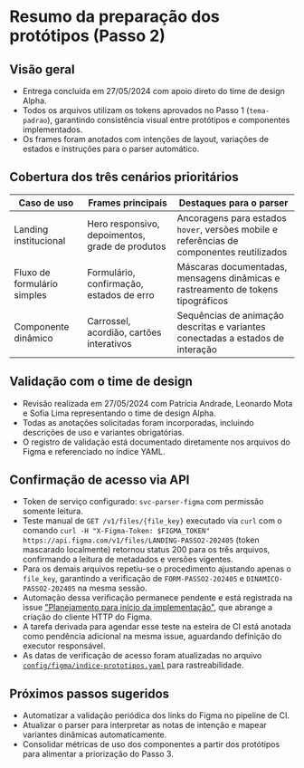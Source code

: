 # Resumo da preparação dos protótipos (Passo 2)

## Visão geral
- Entrega concluída em 27/05/2024 com apoio direto do time de design Alpha.
- Todos os arquivos utilizam os tokens aprovados no Passo 1 (`tema-padrao`), garantindo consistência visual entre protótipos e componentes implementados.
- Os frames foram anotados com intenções de layout, variações de estados e instruções para o parser automático.

## Cobertura dos três cenários prioritários
| Caso de uso | Frames principais | Destaques para o parser |
| --- | --- | --- |
| Landing institucional | Hero responsivo, depoimentos, grade de produtos | Ancoragens para estados `hover`, versões mobile e referências de componentes reutilizados |
| Fluxo de formulário simples | Formulário, confirmação, estados de erro | Máscaras documentadas, mensagens dinâmicas e rastreamento de tokens tipográficos |
| Componente dinâmico | Carrossel, acordião, cartões interativos | Sequências de animação descritas e variantes conectadas a estados de interação |

## Validação com o time de design
- Revisão realizada em 27/05/2024 com Patrícia Andrade, Leonardo Mota e Sofia Lima representando o time de design Alpha.
- Todas as anotações solicitadas foram incorporadas, incluindo descrições de uso e variantes obrigatórias.
- O registro de validação está documentado diretamente nos arquivos do Figma e referenciado no índice YAML.

## Confirmação de acesso via API
- Token de serviço configurado: `svc-parser-figma` com permissão somente leitura.
- Teste manual de `GET /v1/files/{file_key}` executado via `curl` com o comando `curl -H "X-Figma-Token: $FIGMA_TOKEN" https://api.figma.com/v1/files/LANDING-PASSO2-202405` (token mascarado localmente) retornou status 200 para os três arquivos, confirmando a leitura de metadados e versões vigentes.
- Para os demais arquivos repetiu-se o procedimento ajustando apenas o `file_key`, garantindo a verificação de `FORM-PASSO2-202405` e `DINAMICO-PASSO2-202405` na mesma sessão.
- Automação dessa verificação permanece pendente e está registrada na issue ["Planejamento para início da implementação"](../issues/issue-planejamento-implementacao.md), que abrange a criação do cliente HTTP do Figma.
- A tarefa derivada para agendar esse teste na esteira de CI está anotada como pendência adicional na mesma issue, aguardando definição do executor responsável.
- As datas de verificação de acesso foram atualizadas no arquivo [`config/figma/indice-prototipos.yaml`](../../config/figma/indice-prototipos.yaml) para rastreabilidade.

## Próximos passos sugeridos
- Automatizar a validação periódica dos links do Figma no pipeline de CI.
- Atualizar o parser para interpretar as notas de intenção e mapear variantes dinâmicas automaticamente.
- Consolidar métricas de uso dos componentes a partir dos protótipos para alimentar a priorização do Passo 3.
